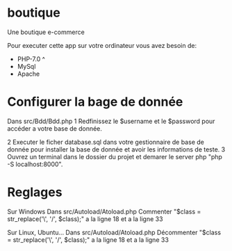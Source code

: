 # boutique
Une boutique e-commerce

Pour executer cette app sur votre ordinateur vous avez besoin de:
- PHP-7.0 ^
- MySql
- Apache

# Configurer la bage de donnée
Dans src/Bdd/Bdd.php
1 Redfinissez le $username et le $password pour accéder a votre base de donnée.

2 Executer le ficher database.sql dans votre gestionnaire de base de donnée pour installer la base de donnée et avoir les informations de teste.
3 Ouvrez un terminal dans le dossier du projet et demarer le server php "php -S localhost:8000".

# Reglages

Sur Windows
Dans src/Autoload/Atoload.php
Commenter "$class = str_replace('\\', '/', $class);" a la ligne 18 et a la ligne 33

Sur Linux, Ubuntu...
Dans src/Autoload/Atoload.php
Décommenter "$class = str_replace('\\', '/', $class);" a la ligne 18 et a la ligne 33

